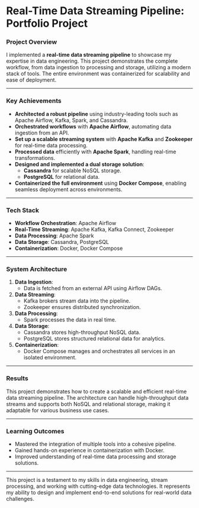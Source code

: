 # Real-Time Data Streaming Pipeline: Portfolio Project

### Project Overview

I implemented a **real-time data streaming pipeline** to showcase my expertise in data engineering. This project demonstrates the complete workflow, from data ingestion to processing and storage, utilizing a modern stack of tools. The entire environment was containerized for scalability and ease of deployment.

---

### Key Achievements

- **Architected a robust pipeline** using industry-leading tools such as Apache Airflow, Kafka, Spark, and Cassandra.  
- **Orchestrated workflows** with **Apache Airflow**, automating data ingestion from an API.  
- **Set up a scalable streaming system** with **Apache Kafka** and **Zookeeper** for real-time data processing.  
- **Processed data** efficiently with **Apache Spark**, handling real-time transformations.  
- **Designed and implemented a dual storage solution**:  
  - **Cassandra** for scalable NoSQL storage.  
  - **PostgreSQL** for relational data.  
- **Containerized the full environment** using **Docker Compose**, enabling seamless deployment across environments.  

---

### Tech Stack

- **Workflow Orchestration**: Apache Airflow  
- **Real-Time Streaming**: Apache Kafka, Kafka Connect, Zookeeper  
- **Data Processing**: Apache Spark  
- **Data Storage**: Cassandra, PostgreSQL  
- **Containerization**: Docker, Docker Compose  

---

### System Architecture

1. **Data Ingestion**:  
   - Data is fetched from an external API using Airflow DAGs.  
2. **Data Streaming**:  
   - Kafka brokers stream data into the pipeline.  
   - Zookeeper ensures distributed synchronization.  
3. **Data Processing**:  
   - Spark processes the data in real time.  
4. **Data Storage**:  
   - Cassandra stores high-throughput NoSQL data.  
   - PostgreSQL stores structured relational data for analytics.  
5. **Containerization**:  
   - Docker Compose manages and orchestrates all services in an isolated environment.

---

### Results

This project demonstrates how to create a scalable and efficient real-time data streaming pipeline. The architecture can handle high-throughput data streams and supports both NoSQL and relational storage, making it adaptable for various business use cases.

---

### Learning Outcomes

- Mastered the integration of multiple tools into a cohesive pipeline.  
- Gained hands-on experience in containerization with Docker.  
- Improved understanding of real-time data processing and storage solutions.  

---

This project is a testament to my skills in data engineering, stream processing, and working with cutting-edge data technologies. It represents my ability to design and implement end-to-end solutions for real-world data challenges.
